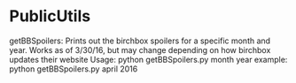 # PublicUtils

getBBSpoilers:
Prints out the birchbox spoilers for a specific month and year.
Works as of 3/30/16, but may change depending on how birchbox updates their website
Usage: python getBBSpoilers.py month year 
 example: python getBBSpoilers.py april 2016
